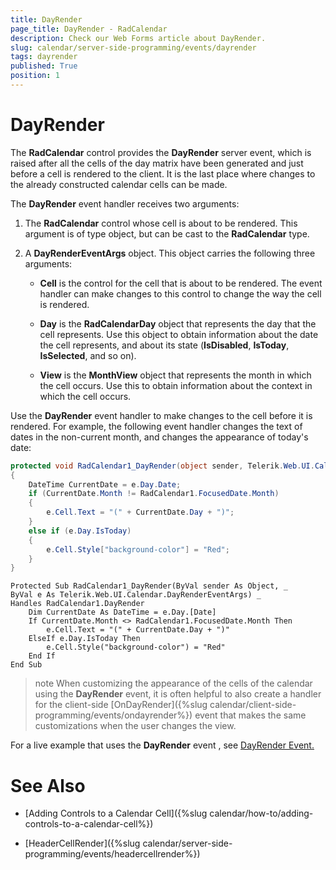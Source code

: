 ```yaml
---
title: DayRender
page_title: DayRender - RadCalendar
description: Check our Web Forms article about DayRender.
slug: calendar/server-side-programming/events/dayrender
tags: dayrender
published: True
position: 1
---
```


# DayRender



The **RadCalendar** control provides the **DayRender** server event, which is raised after all the cells of the day matrix have been generated and just before a cell is rendered to the client. It is the last place where changes to the already constructed calendar cells can be made.

The **DayRender** event handler receives two arguments:

1. The **RadCalendar** control whose cell is about to be rendered. This argument is of type object, but can be cast to the **RadCalendar** type.

2. A **DayRenderEventArgs** object. This object carries the following three arguments:

	* **Cell** is the control for the cell that is about to be rendered. The event handler can make changes to this control to change the way the cell is rendered.

	* **Day** is the **RadCalendarDay** object that represents the day that the cell represents. Use this object to obtain information about the date the cell represents, and about its state (**IsDisabled**, **IsToday**, **IsSelected**, and so on).

	* **View** is the **MonthView** object that represents the month in which the cell occurs. Use this to obtain information about the context in which the cell occurs.

Use the **DayRender** event handler to make changes to the cell before it is rendered. For example, the following event handler changes the text of dates in the non-current month, and changes the appearance of today's date:



````C#
protected void RadCalendar1_DayRender(object sender, Telerik.Web.UI.Calendar.DayRenderEventArgs e)
{
    DateTime CurrentDate = e.Day.Date;
    if (CurrentDate.Month != RadCalendar1.FocusedDate.Month)
    {
        e.Cell.Text = "(" + CurrentDate.Day + ")";
    }
    else if (e.Day.IsToday)
    {
        e.Cell.Style["background-color"] = "Red";
    }
}
````
````VB.NET
Protected Sub RadCalendar1_DayRender(ByVal sender As Object, _
ByVal e As Telerik.Web.UI.Calendar.DayRenderEventArgs) _
Handles RadCalendar1.DayRender
    Dim CurrentDate As DateTime = e.Day.[Date]
    If CurrentDate.Month <> RadCalendar1.FocusedDate.Month Then
        e.Cell.Text = "(" + CurrentDate.Day + ")"
    ElseIf e.Day.IsToday Then
        e.Cell.Style("background-color") = "Red"
    End If
End Sub
````


>note 
When customizing the appearance of the cells of the calendar using the **DayRender** event, it is often helpful to also create a handler for the client-side [OnDayRender]({%slug calendar/client-side-programming/events/ondayrender%}) event that makes the same customizations when the user changes the view.
>


For a live example that uses the **DayRender** event , see [DayRender Event.](https://demos.telerik.com/aspnet-ajax/Calendar/Examples/Programming/CustomDayCellRendering/DefaultCS.aspx)

# See Also

 * [Adding Controls to a Calendar Cell]({%slug calendar/how-to/adding-controls-to-a-calendar-cell%})

 * [HeaderCellRender]({%slug calendar/server-side-programming/events/headercellrender%})


